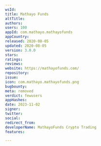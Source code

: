 ```yaml
---
wsId: 
title: Mathayo Funds
altTitle: 
authors: 
users: 100
appId: com.mathayo.mathayofunds
appCountry: 
released: 2020-08-05
updated: 2020-08-05
version: 3.0.0
stars: 
ratings: 
reviews: 
website: https://mathayofunds.com/
repository: 
issue: 
icon: com.mathayo.mathayofunds.png
bugbounty: 
meta: removed
verdict: fewusers
appHashes: 
date: 2023-11-02
signer: 
twitter: 
social: 
redirect_from: 
developerName: MathayoFunds Crypto Trading
features: 

---
```


